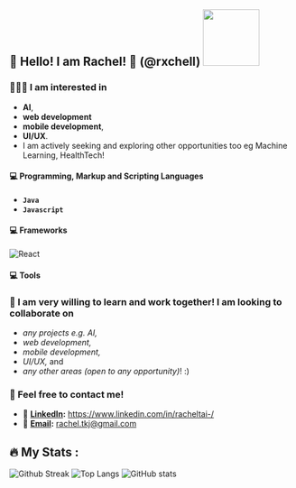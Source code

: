 ## 👋 Hello! I am Rachel! 🤩 (@rxchell) <img src="https://media.giphy.com/media/kz6cm1kKle2MYkHtJF/giphy.gif" width="100">

### 👩🏻‍💻 I am interested in 
- **AI**,
- **web development**
- **mobile development**,
- **UI/UX**.
- I am actively seeking and exploring other opportunities too eg Machine Learning, HealthTech!

#### 💻 Programming, Markup and Scripting Languages  
- **`Java`**
- **`Javascript`**

#### 💻 Frameworks 
![React](https://img.shields.io/badge/React-20232A?style=for-the-badge&logo=react&logoColor=61DAFB) 

#### 💻 Tools 

### 💞️ I am very willing to learn and work together! I am looking to collaborate on 
- _any projects e.g. AI,_
- _web development,_
- _mobile development,_
- _UI/UX,_ and
- _any other areas (open to any opportunity)_! :)

### 💬 Feel free to contact me!
- 🔔 **[LinkedIn](https://img.shields.io/badge/LinkedIn-blue):** https://www.linkedin.com/in/racheltai-/
- 📧 **[Email](rachel.tkj@gmail.com):** rachel.tkj@gmail.com
  

## :fire: My Stats :
![Github Streak](https://github-readme-streak-stats.herokuapp.com/?user=rxchell&theme=radical)
![Top Langs](https://github-readme-stats.vercel.app/api/top-langs/?username=rxchell&layout=compact&theme=tokyonight)
![GitHub stats](https://github-readme-stats.vercel.app/api?username=rxchell&show_icons=true&hide_rank=true&&show_icons=true&theme=dracula)

<!---
rxchell/rxchell is a ✨ special ✨ repository because its `README.md` (this file) appears on the GitHub profile.
